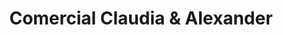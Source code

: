 ---
title: "Comercial Claudia & Alexander"
url: /chiclayo/comercial-claudia-und-alexander/
shop: Allgemein
---
